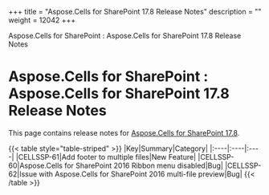 +++
title = "Aspose.Cells for SharePoint 17.8 Release Notes" 
description = "" 
weight = 12042 
+++

Aspose.Cells for SharePoint : Aspose.Cells for SharePoint 17.8 Release Notes  

# Aspose.Cells for SharePoint : Aspose.Cells for SharePoint 17.8 Release Notes


This page contains release notes for [Aspose.Cells for SharePoint 17.8](https://downloads.aspose.com/cells/sharepoint/new-releases/-aspose.cells-for-sharepoint-17.8/).

{{< table style="table-striped" >}}
|Key|Summary|Category|
|:----|:----|:----|
|CELLSSP-61|Add footer to multiple files|New Feature|
|CELLSSP-60|Aspose.Cells for SharePoint 2016 Ribbon menu disabled|Bug|
|CELLSSP-62|Issue with Aspose.Cells for SharePoint 2016 multi-file preview|Bug|
{{< /table >}}

